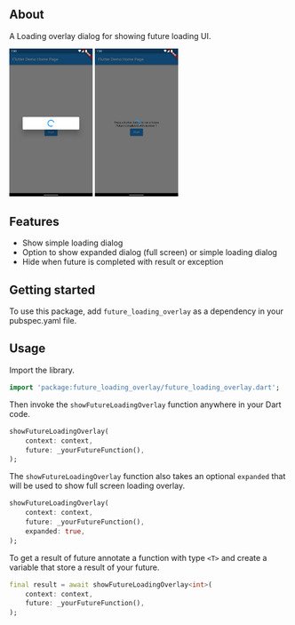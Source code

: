 <!--
This README describes the package. If you publish this package to pub.dev,
this README's contents appear on the landing page for your package.

For information about how to write a good package README, see the guide for
[writing package pages](https://dart.dev/guides/libraries/writing-package-pages).

For general information about developing packages, see the Dart guide for
[creating packages](https://dart.dev/guides/libraries/create-library-packages)
and the Flutter guide for
[developing packages and plugins](https://flutter.dev/developing-packages).
-->

## About
A Loading overlay dialog for showing future loading UI.

<img src="screenshots/simple_loading_dialog.png" width="150" alt="simple_dialog">
<img src="screenshots/expanded_loading_dialog.png" width="150" alt="expanded_dialog">

## Features

- Show simple loading dialog
- Option to show expanded dialog (full screen) or simple loading dialog
- Hide when future is completed with result or exception

## Getting started

To use this package, add `future_loading_overlay` as a dependency in your pubspec.yaml file.

## Usage

Import the library.

```dart
import 'package:future_loading_overlay/future_loading_overlay.dart';
```

Then invoke the `showFutureLoadingOverlay` function anywhere in your Dart code.

```dart
showFutureLoadingOverlay(
    context: context,
    future: _yourFutureFunction(),
);
```

The `showFutureLoadingOverlay` function also takes an optional `expanded` that will be used to show full screen loading overlay.

```dart
showFutureLoadingOverlay(
    context: context,
    future: _yourFutureFunction(),
    expanded: true,
);
```

To get a result of future annotate a function with type `<T>` and create a variable that store a result of your future.

```dart
final result = await showFutureLoadingOverlay<int>(
    context: context,
    future: _yourFutureFunction(),
);
```